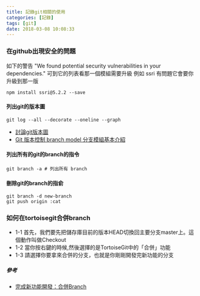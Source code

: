 ```yaml
---
title: 記錄git相關的使用
categories: [記錄]
tags: [git]
date: 2018-03-08 10:08:33
---
```

### 在github出現安全的問題
如下的警告
"We found potential security vulnerabilities in your dependencies."
可到它的列表看那一個模組需要升級
例如
ssri 有問題它會要你升級到那一版
```
npm install ssri@5.2.2 --save
```
#### 列出git的版本圖
```
git log --all --decorate --oneline --graph
```
* [討論git版本圖](https://stackoverflow.com/questions/1057564/pretty-git-branch-graphs)
* [Git 版本控制 branch model 分支模組基本介紹](https://blog.wu-boy.com/2011/03/git-%E7%89%88%E6%9C%AC%E6%8E%A7%E5%88%B6-branch-model-%E5%88%86%E6%94%AF%E6%A8%A1%E7%B5%84%E5%9F%BA%E6%9C%AC%E4%BB%8B%E7%B4%B9/)

#### 列出所有的git的branch的指令
```
git branch -a # 列出所有 branch
```
#### 刪除git的branch的指俞
```
git branch -d new-branch
git push origin :cat
```
### 如何在tortoisegit合併branch
+ 1-1 首先，我們要先把儲存庫目前的版本HEAD切換回主要分支master上。這個動作叫做Checkout
+ 1-2 當你按右鍵的時候,然後選擇的是TortoiseGit中的「合併」功能
+ 1-3 請選擇你要拿來合併的分支，也就是你剛剛開發完新功能的分支

##### 參考
* [完成新功能開發：合併Branch](http://blog.pulipuli.info/2013/02/github-part3-git.html#postcatagithub-part3-git.html0_anchor12)

